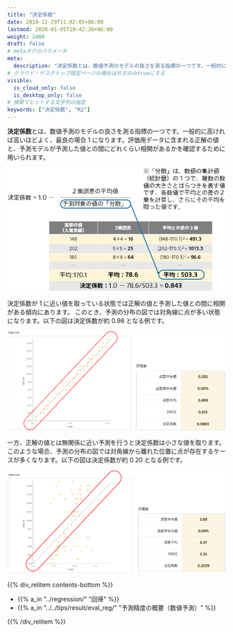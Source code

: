```yaml
---
title: "決定係数"
date: 2018-12-29T11:02:05+06:00
lastmod: 2020-01-05T10:42:26+06:00
weight: 2400
draft: false
# metaタグのパラメータ
meta:
  description: "決定係数とは、数値予測のモデルの良さを測る指標の一つです。一般的に高ければ高いほどよく、最良の場合 1 になります。評価用データに含まれる正解の値と、予測モデルが予測した値との間にどれくらい相関があるかを確認するために用いられます。"
# クラウド・デスクトップ限定ページの場合は片方のみtrueにする
visible:
  is_cloud_only: false
  is_desktop_only: false
# 検索でヒットする文字列の指定
keywords: ["決定係数", "R2"]
---
```


**決定係数**とは、数値予測のモデルの良さを測る指標の一つです。一般的に高ければ高いほどよく、最良の場合 1 になります。評価用データに含まれる正解の値と、予測モデルが予測した値との間にどれくらい相関があるかを確認するために用いられます。

![](../img/t_slide16.png)

決定係数が 1 に近い値を取っている状態では正解の値と予測した値との間に相関がある傾向にあります。
このとき、予測の分布の図では対角線に点が多い状態になります。以下の図は決定係数が約 0.98 となる例です。

![](../img/t_slide32.png)

一方、正解の値とは無関係に近い予測を行うと決定係数は小さな値を取ります。
このような場合、予測の分布の図では対角線から離れた位置に点が存在するケースが多くなります。以下の図は決定係数が約 0.20 となる例です。

![](../img/t_slide33.png)

{{% div_relitem contents-bottom %}}

- {{% a_in "../regression/" "回帰" %}}
- {{% a_in "../../tips/result/eval_reg/" "予測精度の概要（数値予測）" %}}

{{% /div_relitem %}}
